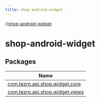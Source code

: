 ```yaml
---
title: shop-android-widget -
---
```

//[shop-android-widget](index.md)



# shop-android-widget  


## Packages  
  
|  Name | 
|---|
| <a name="com.tezro.api.shop.widget.core////PointingToDeclaration/"></a>[com.tezro.api.shop.widget.core](shop-android-widget/com.tezro.api.shop.widget.core/index.md)|
| <a name="com.tezro.api.shop.widget.views////PointingToDeclaration/"></a>[com.tezro.api.shop.widget.views](shop-android-widget/com.tezro.api.shop.widget.views/index.md)|

